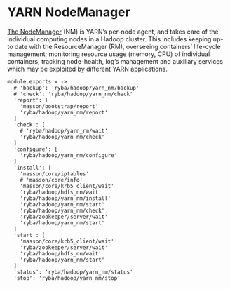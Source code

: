 
# YARN NodeManager

[The NodeManager](http://hadoop.apache.org/docs/current/hadoop-yarn/hadoop-yarn-site/YARN.htm) (NM) is YARN’s per-node agent,
and takes care of the individual
computing nodes in a Hadoop cluster. This includes keeping up-to date with the
ResourceManager (RM), overseeing containers’ life-cycle management; monitoring
resource usage (memory, CPU) of individual containers, tracking node-health,
log’s management and auxiliary services which may be exploited by different YARN
applications.

    module.exports = ->
      # 'backup': 'ryba/hadoop/yarn_nm/backup'
      # 'check': 'ryba/hadoop/yarn_nm/check'
      'report': [
        'masson/bootstrap/report'
        'ryba/hadoop/yarn_nm/report'
      ]
      'check': [
        # 'ryba/hadoop/yarn_rm/wait'
        'ryba/hadoop/yarn_nm/check'
      ]
      'configure': [
        'ryba/hadoop/yarn_nm/configure'
      ]
      'install': [
        'masson/core/iptables'
        # 'masson/core/info'
        'masson/core/krb5_client/wait'
        'ryba/hadoop/hdfs_nn/wait'
        'ryba/hadoop/yarn_nm/install'
        'ryba/hadoop/yarn_nm/start'
        'ryba/hadoop/yarn_nm/check'
        'ryba/zookeeper/server/wait'
        'ryba/hadoop/yarn_nm/start'
      ]
      'start': [
        'masson/core/krb5_client/wait'
        'ryba/zookeeper/server/wait'
        'ryba/hadoop/hdfs_nn/wait'
        'ryba/hadoop/yarn_nm/start'
      ]
      'status': 'ryba/hadoop/yarn_nm/status'
      'stop': 'ryba/hadoop/yarn_nm/stop'
